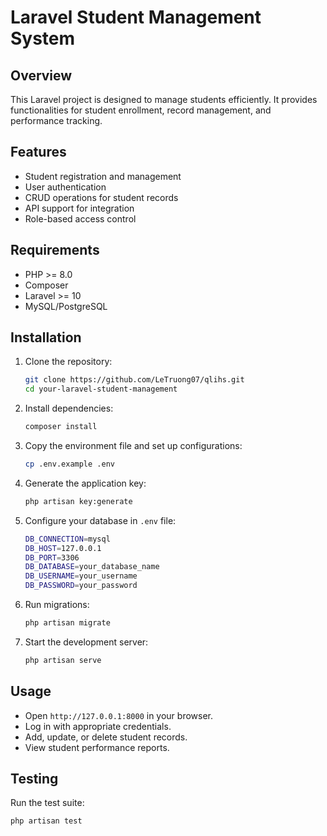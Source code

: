 # Laravel Student Management System

## Overview

This Laravel project is designed to manage students efficiently. It provides functionalities for student enrollment, record management, and performance tracking.

## Features

- Student registration and management
- User authentication
- CRUD operations for student records
- API support for integration
- Role-based access control

## Requirements

- PHP >= 8.0
- Composer
- Laravel >= 10
- MySQL/PostgreSQL

## Installation

1. Clone the repository:
   ```sh
   git clone https://github.com/LeTruong07/qlihs.git
   cd your-laravel-student-management
   ```
2. Install dependencies:
   ```sh
   composer install
   ```
3. Copy the environment file and set up configurations:
   ```sh
   cp .env.example .env
   ```
4. Generate the application key:
   ```sh
   php artisan key:generate
   ```
5. Configure your database in `.env` file:
   ```sh
   DB_CONNECTION=mysql
   DB_HOST=127.0.0.1
   DB_PORT=3306
   DB_DATABASE=your_database_name
   DB_USERNAME=your_username
   DB_PASSWORD=your_password
   ```
6. Run migrations:
   ```sh
   php artisan migrate
   ```
7. Start the development server:
   ```sh
   php artisan serve
   ```

## Usage

- Open `http://127.0.0.1:8000` in your browser.
- Log in with appropriate credentials.
- Add, update, or delete student records.
- View student performance reports.

## Testing

Run the test suite:

```sh
php artisan test
```




